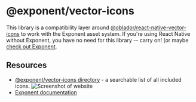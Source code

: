 # @exponent/vector-icons

This library is a compatibility layer around
[@oblador/react-native-vector-icons](https://github.com/oblador/react-native-vector-icons)
to work with the Exponent asset system. If you're using React Native
without Exponent, you have no need for this library -- carry on! (or
maybe [check out Exponent](https://getexponent.com/).

## Resources

- [@exponent/vector-icons directory](https://exponent.github.io/vector-icons/) - a searchable list of all included icons.
![Screenshot of website](https://raw.githubusercontent.com/exponent/vector-icons/master/website-screenshot.png)
- [Exponent documentation](https://docs.getexponent.com/)
